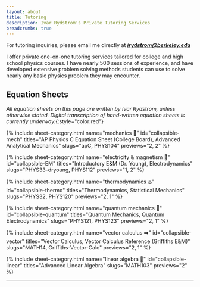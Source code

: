 ```yaml
---
layout: about
title: Tutoring 
description: Ivar Rydstrom's Private Tutoring Services
breadcrumbs: true
---
```

For tutoring inquiries, please email me directly at ***irydstrom@berkeley.edu***

I offer private one-on-one tutoring services tailored for college and high school physics courses. I have nearly 500 sessions of experience, and have developed extensive problem solving methods students can use to solve nearly any basic physics problem they may encounter.

## Equation Sheets

*All equation sheets on this page are written by Ivar Rydstrom, unless otherwise stated.* *Digital transcription of hand-written equation sheets is currently underway.*{:style="color:red"}

{% include sheet-category.html name="mechanics 🔨" id="collapsible-mech" titles="AP Physics C Equation Sheet (College Board), Advanced Analytical Mechanics" slugs="apC, PHYS104" previews="2, 2" %}

{% include sheet-category.html name="electricity & magnetism 🔌" id="collapsible-EM" titles="Introductory E&M (Dr. Young), Electrodynamics" slugs="PHYS33-dryoung, PHYS112" previews="1, 2" %}

{% include sheet-category.html name="thermodynamics ♨️" id="collapsible-thermo" titles="Thermodynamics, Statistical Mechanics" slugs="PHYS32, PHYS120" previews="2, 1" %}

{% include sheet-category.html name="quantum mechanics 💎" id="collapsible-quantum" titles="Quantum Mechanics, Quantum Electrodynamics" slugs="PHYS121, PHYS123" previews="2, 1" %}

{% include sheet-category.html name="vector calculus ➡️" id="collapsible-vector" titles="Vector Calculus, Vector Calculus Reference (Griffiths E&M)" slugs="MATH14, Griffiths-Vector-Calc" previews="2, 1" %}

{% include sheet-category.html name="linear algebra 🔢" id="collapsible-linear" titles="Advanced Linear Algebra" slugs="MATH103" previews="2" %}

---

<br>

<!--author-->